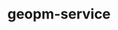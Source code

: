 ---
title: "geopm-service"
layout: cache
categories: [package, develop-2025-03-09]
meta: {"compilers": ["gcc@=11.4.0"], "num_specs": 1, "num_specs_by_stack": {"e4s": 1, "root": 1}, "oss": ["ubuntu22.04"], "platforms": ["linux"], "stacks": ["e4s", "root"], "targets": ["x86_64_v3"], "versions": ["3.1.0"]}
spec_details: [{"compiler": "gcc@=11.4.0", "hash": "zlrbigcdlzz36ofs5z4f3l7ds7kzgsbr", "os": "ubuntu22.04", "platform": "linux", "size": "-", "stacks": ["e4s", "root"], "target": "x86_64_v3", "variants": ["build_system=autotools", "~debug", "~gnu-ld", "~level_zero", "+libcap", "+liburing", "~nvml", "+systemd"], "versions": ["3.1.0"]}]
---